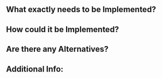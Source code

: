 <!--- Provide a general summary of the new Feature -->

## What exactly needs to be Implemented?
<!-- Tell us which exact features need to be implemented -->

## How could it be Implemented?
<!-- Can be multiple possibilities -->

## Are there any Alternatives?
<!-- Maybe completely new concepts, external libraries, etc. -->

## Additional Info:
<!-- Feel free to add any relevant information-->
